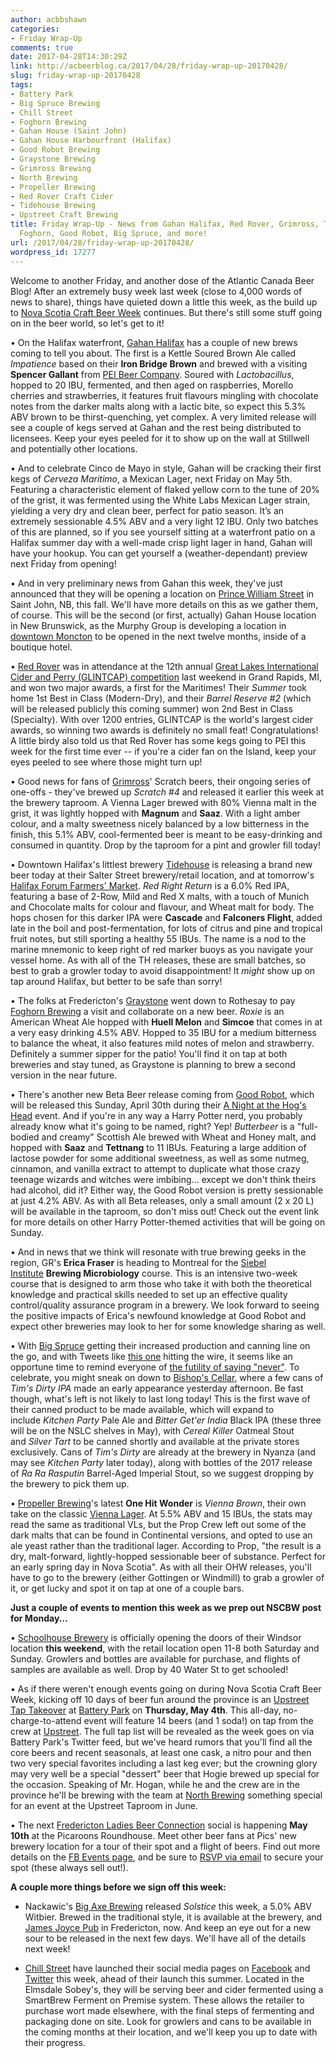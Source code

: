 ```yaml
---
author: acbbshawn
categories:
- Friday Wrap-Up
comments: true
date: 2017-04-28T14:30:29Z
link: http://acbeerblog.ca/2017/04/28/friday-wrap-up-20170428/
slug: friday-wrap-up-20170428
tags:
- Battery Park
- Big Spruce Brewing
- Chill Street
- Foghorn Brewing
- Gahan House (Saint John)
- Gahan House Harbourfront (Halifax)
- Good Robot Brewing
- Graystone Brewing
- Grimross Brewing
- North Brewing
- Propeller Brewing
- Red Rover Craft Cider
- Tidehouse Brewing
- Upstreet Craft Brewing
title: Friday Wrap-Up - News from Gahan Halifax, Red Rover, Grimross, Tidehouse, Graystone,
  Foghorn, Good Robot, Big Spruce, and more!
url: /2017/04/28/friday-wrap-up-20170428/
wordpress_id: 17277
---
```


Welcome to another Friday, and another dose of the Atlantic Canada Beer Blog! After an extremely busy week last week (close to 4,000 words of news to share), things have quieted down a little this week, as the build up to [Nova Scotia Craft Beer Week](http://nscraftbeer.ca/craftbeerweek/) continues. But there's still some stuff going on in the beer world, so let's get to it!

• On the Halifax waterfront, [Gahan Halifax](http://halifax.gahan.ca/) has a couple of new brews coming to tell you about. The first is a Kettle Soured Brown Ale called _Impatience_ based on their **Iron Bridge Brown** and brewed with a visiting **Spencer Gallant** from [PEI Beer Company](http://peibrewingcompany.com/). Soured with _Lactobacillus_, hopped to 20 IBU, fermented, and then aged on raspberries, Morello cherries and strawberries, it features fruit flavours mingling with chocolate notes from the darker malts along with a lactic bite, so expect this 5.3% ABV brown to be thirst-quenching, yet complex. A very limited release will see a couple of kegs served at Gahan and the rest being distributed to licensees. Keep your eyes peeled for it to show up on the wall at Stillwell and potentially other locations.

• And to celebrate Cinco de Mayo in style, Gahan will be cracking their first kegs of _Cerveza Maritimo_, a Mexican Lager, next Friday on May 5th. Featuring a characteristic element of flaked yellow corn to the tune of 20% of the grist, it was fermented using the White Labs Mexican Lager strain, yielding a very dry and clean beer, perfect for patio season. It’s an extremely sessionable 4.5% ABV and a very light 12 IBU. Only two batches of this are planned, so if you see yourself sitting at a waterfront patio on a Halifax summer day with a well-made crisp light lager in hand, Gahan will have your hookup. You can get yourself a (weather-dependant) preview next Friday from opening!

• And in very preliminary news from Gahan this week, they've just announced that they will be opening a location on [Prince William Street](https://www.google.ca/maps/place/Prince+William+St,+Saint+John,+NB/@45.2703136,-66.0633613,17z/data=!4m5!3m4!1s0x4ca7b4821bdce68f:0x342bcfddc166441!8m2!3d45.2698455!4d-66.0613335) in Saint John, NB, this fall. We'll have more details on this as we gather them, of course. This will be the second (or first, actually) Gahan House location in New Brunswick, as the Murphy Group is developing a location in [downtown Moncton](https://www.google.ca/maps/place/64+Wesley+St,+Moncton,+NB+E1C+4V6/@46.0911017,-64.7770333,310m/data=!3m2!1e3!4b1!4m13!1m7!3m6!1s0x0:0x0!2zNDbCsDA1JzI1LjgiTiA2NMKwNDYnMzIuNyJX!3b1!8m2!3d46.090493!4d-64.775744!3m4!1s0x4ca0b939ee7f9873:0x920da2c964ecedef!8m2!3d46.0905602!4d-64.7754629) to be opened in the next twelve months, inside of a boutique hotel.

• [Red Rover](http://www.redroverbrew.com/) was in attendance at the 12th annual [Great Lakes International Cider and Perry (GLINTCAP) competition](http://glintcap.org/) last weekend in Grand Rapids, MI, and won two major awards, a first for the Maritimes! Their _Summer_ took home 1st Best in Class (Modern-Dry), and their _Barrel Reserve #2_ (which will be released publicly this coming summer) won 2nd Best in Class (Specialty). With over 1200 entries, GLINTCAP is the world's largest cider awards, so winning two awards is definitely no small feat! Congratulations! A little birdy also told us that Red Rover has some kegs going to PEI this week for the first time ever -- if you're a cider fan on the Island, keep your eyes peeled to see where those might turn up!

• Good news for fans of [Grimross](http://grimross.com/)' Scratch beers, their ongoing series of one-offs - they've brewed up _Scratch #4_ and released it earlier this week at the brewery taproom. A Vienna Lager brewed with 80% Vienna malt in the grist, it was lightly hopped with **Magnum** and **Saaz**. With a light amber colour, and a malty sweetness nicely balanced by a low bitterness in the finish, this 5.1% ABV, cool-fermented beer is meant to be easy-drinking and consumed in quantity. Drop by the taproom for a pint and growler fill today!

• Downtown Halifax's littlest brewery [Tidehouse](http://facebook.com/tidehousebrewingcompany/) is releasing a brand new beer today at their Salter Street brewery/retail location, and at tomorrow's [Halifax Forum Farmers' Market](https://www.facebook.com/ForumFarmersMarket). _Red Right Return_ is a 6.0% Red IPA, featuring a base of 2-Row, Mild and Red X malts, with a touch of Munich and Chocolate malts for colour and flavour, and Wheat malt for body. The hops chosen for this darker IPA were **Cascade** and **Falconers Flight**, added late in the boil and post-fermentation, for lots of citrus and pine and tropical fruit notes, but still sporting a healthy 55 IBUs. The name is a nod to the marine mnemonic to keep right of red marker buoys as you navigate your vessel home. As with all of the TH releases, these are small batches, so best to grab a growler today to avoid disappointment! It *might* show up on tap around Halifax, but better to be safe than sorry!

• The folks at Fredericton's [Graystone](http://graystonebrewing.com/) went down to Rothesay to pay [Foghorn Brewing](https://www.drinkfoghorn.ca/) a visit and collaborate on a new beer. _Roxie_ is an American Wheat Ale hopped with **Huell Melon** and **Simcoe** that comes in at a very easy drinking 4.5% ABV. Hopped to 35 IBU for a medium bitterness to balance the wheat, it also features mild notes of melon and strawberry. Definitely a summer sipper for the patio! You'll find it on tap at both breweries and stay tuned, as Graystone is planning to brew a second version in the near future.

• There's another new Beta Beer release coming from [Good Robot](http://goodrobotbrewing.ca), which will be released this Sunday, April 30th during their [A Night at the Hog's Head](https://www.facebook.com/events/1722898321336848/?acontext=%7B%22action_history%22%3A%22[%7B%5C%22surface%5C%22%3A%5C%22page%5C%22%2C%5C%22mechanism%5C%22%3A%5C%22page_upcoming_events_card%5C%22%2C%5C%22extra_data%5C%22%3A[]%7D]%22%2C%22has_source%22%3Atrue%7D) event. And if you're in any way a Harry Potter nerd, you probably already know what it's going to be named, right? Yep! _Butterbeer_ is a "full-bodied and creamy" Scottish Ale brewed with Wheat and Honey malt, and hopped with **Saaz** and **Tettnang** to 11 IBUs. Featuring a large addition of lactose powder for some additional sweetness, as well as some nutmeg, cinnamon, and vanilla extract to attempt to duplicate what those crazy teenage wizards and witches were imbibing... except we don't think theirs had alcohol, did it? Either way, the Good Robot version is pretty sessionable at just 4.2% ABV. As with all Beta releases, only a small amount (2 x 20 L) will be available in the taproom, so don't miss out! Check out the event link for more details on other Harry Potter-themed activities that will be going on Sunday.

• And in news that we think will resonate with true brewing geeks in the region, GR's **Erica Fraser** is heading to Montreal for the [Siebel Institute](https://www.siebelinstitute.com) **Brewing Microbiology** course. This is an intensive two-week course that is designed to arm those who take it with both the theoretical knowledge and practical skills needed to set up an effective quality control/quality assurance program in a brewery. We look forward to seeing the positive impacts of Erica's newfound knowledge at Good Robot and expect other breweries may look to her for some knowledge sharing as well.

• With [Big Spruce](http://bigspruce.ca/) getting their increased production and canning line on the go, and with Tweets like [this one](https://twitter.com/BigSpruceBrew/status/857596464125661185) hitting the wire, it seems like an opportune time to remind everyone of [the futility of saying "never"](http://acbeerblog.ca/2012/10/31/q-and-a-with-jeremy-white-from-big-spruce-brewing/). To celebrate, you might sneak on down to [Bishop's Cellar](https://bishopscellar.com), where a few cans of _Tim's Dirty IPA_ made an early appearance yesterday afternoon. Be fast though, what's left is not likely to last long today! This is the first wave of their canned product to be made available, which will expand to include _Kitchen Party_ Pale Ale and _Bitter Get'er India_ Black IPA (these three will be on the NSLC shelves in May), with _Cereal Killer_ Oatmeal Stout and _Silver Tart_ to be canned shortly and available at the private stores exclusively. Cans of _Tim's Dirty_ are already at the brewery in Nyanza (and may see _Kitchen Party_ later today), along with bottles of the 2017 release of _Ra Ra Rasputin_ Barrel-Aged Imperial Stout, so we suggest dropping by the brewery to pick them up.

• [Propeller Brewing](http://www.drinkpropeller.ca/)'s latest **One Hit Wonder** is _Vienna Brown_, their own take on the classic [Vienna Lager](http://www.bjcp.org/2008styles/style03.php#1a). At 5.5% ABV and 15 IBUs, the stats may read the same as traditional VLs, but the Prop Crew left out some of the dark malts that can be found in Continental versions, and opted to use an ale yeast rather than the traditional lager. According to Prop, "the result is a dry, malt-forward, lightly-hopped sessionable beer of substance. Perfect for an early spring day in Nova Scotia". As with all their OHW releases, you'll have to go to the brewery (either Gottingen or Windmill) to grab a growler of it, or get lucky and spot it on tap at one of a couple bars.

**Just a couple of events to mention this week as we prep out NSCBW post for Monday...**

• [Schoolhouse Brewery](http://www.schoolhousebrewery.ca/) is officially opening the doors of their Windsor location **this weekend**, with the retail location open 11-8 both Saturday and Sunday. Growlers and bottles are available for purchase, and flights of samples are available as well. Drop by 40 Water St to get schooled!

• As if there weren't enough events going on during Nova Scotia Craft Beer Week, kicking off 10 days of beer fun around the province is an [Upstreet Tap Takeover](https://www.facebook.com/events/1775954122420151/?acontext=%7B%22action_history%22%3A%22[%7B%5C%22surface%5C%22%3A%5C%22page%5C%22%2C%5C%22mechanism%5C%22%3A%5C%22page_upcoming_events_card%5C%22%2C%5C%22extra_data%5C%22%3A[]%7D]%22%2C%22has_source%22%3Atrue%7D) at [Battery Park](http://batterypark.ca/) on **Thursday, May 4th**. This all-day, no-charge-to-attend event will feature 14 beers (and 1 soda!) on tap from the crew at [Upstreet](http://upstreetcraftbrewing.com). The full tap list will be revealed as the week goes on via Battery Park's Twitter feed, but we've heard rumors that you'll find all the core beers and recent seasonals, at least one cask, a nitro pour and then two very special favorites including a last keg ever; but the crowning glory may very well be a special "dessert" beer that Hogie brewed up special for the occasion. Speaking of Mr. Hogan, while he and the crew are in the province he'll be brewing with the team at [North Brewing](http://northbrewing.ca/) something special for an event at the Upstreet Taproom in June.

• The next [Fredericton Ladies Beer Connection](https://www.facebook.com/FrederictonLadiesBeerConnection/) social is happening **May 10th** at the Picaroons Roundhouse. Meet other beer fans at Pics' new brewery location for a tour of their spot and a flight of beers. Find out more details on the [FB Events page](https://www.facebook.com/events/103933620175180/), and be sure to [RSVP via email](malto:freddyladiesbeerconnection@gmail.com) to secure your spot (these always sell out!).

**A couple more things before we sign off this week:**

- Nackawic's [Big Axe Brewing](http://www.bigaxe.ca/) released _Solstice_ this week, a 5.0% ABV Witbier. Brewed in the traditional style, it is available at the brewery, and [James Joyce Pub](https://www.facebook.com/theJamesJoycePubFredericton/) in Fredericton, now. And keep an eye out for a new sour to be released in the next few days. We'll have all of the details next week!

- [Chill Street](http://www.chillstreetbrewing.com/) have launched their social media pages on [Facebook](https://www.facebook.com/chillstreetelmsdale/) and [Twitter](https://twitter.com/ChillStElmsdale) this week, ahead of their launch this summer. Located in the Elmsdale Sobey's, they will be serving beer and cider fermented using a SmartBrew Ferment on Premise system. These allows the retailer to purchase wort made elsewhere, with the final steps of fermenting and packaging done on site. Look for growlers and cans to be available in the coming months at their location, and we'll keep you up to date with their progress.

